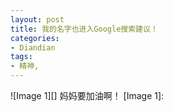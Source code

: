 ```yaml
---
layout: post
title: 我的名字也进入Google搜索建议！
categories:
- Diandian
tags:
- 精神, 
---
```

!\[Image 1\]\[\] 妈妈要加油啊！ \[Image 1\]: